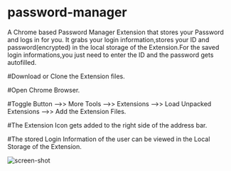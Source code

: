 # password-manager
A Chrome based Password Manager Extension that stores your Password and logs in for you.
It grabs your login information,stores your ID and password(encrypted) in the local storage of the Extension.For the saved login 
informations,you just need to enter the ID and the password gets autofilled.

#Download or Clone the Extension files.

#Open Chrome Browser.

#Toggle Button -->> More Tools -->> Extensions -->> Load Unpacked Extensions -->> Add the Extension Files.

#The Extension Icon gets added to the right side of the address bar.

#The stored Login Information of the user can be viewed in the Local Storage of the Extension.





![screen-shot](https://user-images.githubusercontent.com/32352500/37450168-f13ec938-2852-11e8-866b-40d3df82c21b.png)
